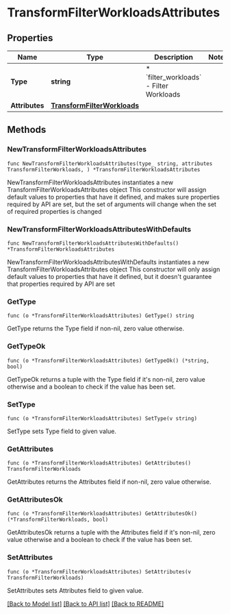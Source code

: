 # TransformFilterWorkloadsAttributes

## Properties

Name | Type | Description | Notes
------------ | ------------- | ------------- | -------------
**Type** | **string** | * &#x60;filter_workloads&#x60; - Filter Workloads | 
**Attributes** | [**TransformFilterWorkloads**](TransformFilterWorkloads.md) |  | 

## Methods

### NewTransformFilterWorkloadsAttributes

`func NewTransformFilterWorkloadsAttributes(type_ string, attributes TransformFilterWorkloads, ) *TransformFilterWorkloadsAttributes`

NewTransformFilterWorkloadsAttributes instantiates a new TransformFilterWorkloadsAttributes object
This constructor will assign default values to properties that have it defined,
and makes sure properties required by API are set, but the set of arguments
will change when the set of required properties is changed

### NewTransformFilterWorkloadsAttributesWithDefaults

`func NewTransformFilterWorkloadsAttributesWithDefaults() *TransformFilterWorkloadsAttributes`

NewTransformFilterWorkloadsAttributesWithDefaults instantiates a new TransformFilterWorkloadsAttributes object
This constructor will only assign default values to properties that have it defined,
but it doesn't guarantee that properties required by API are set

### GetType

`func (o *TransformFilterWorkloadsAttributes) GetType() string`

GetType returns the Type field if non-nil, zero value otherwise.

### GetTypeOk

`func (o *TransformFilterWorkloadsAttributes) GetTypeOk() (*string, bool)`

GetTypeOk returns a tuple with the Type field if it's non-nil, zero value otherwise
and a boolean to check if the value has been set.

### SetType

`func (o *TransformFilterWorkloadsAttributes) SetType(v string)`

SetType sets Type field to given value.


### GetAttributes

`func (o *TransformFilterWorkloadsAttributes) GetAttributes() TransformFilterWorkloads`

GetAttributes returns the Attributes field if non-nil, zero value otherwise.

### GetAttributesOk

`func (o *TransformFilterWorkloadsAttributes) GetAttributesOk() (*TransformFilterWorkloads, bool)`

GetAttributesOk returns a tuple with the Attributes field if it's non-nil, zero value otherwise
and a boolean to check if the value has been set.

### SetAttributes

`func (o *TransformFilterWorkloadsAttributes) SetAttributes(v TransformFilterWorkloads)`

SetAttributes sets Attributes field to given value.



[[Back to Model list]](../README.md#documentation-for-models) [[Back to API list]](../README.md#documentation-for-api-endpoints) [[Back to README]](../README.md)


